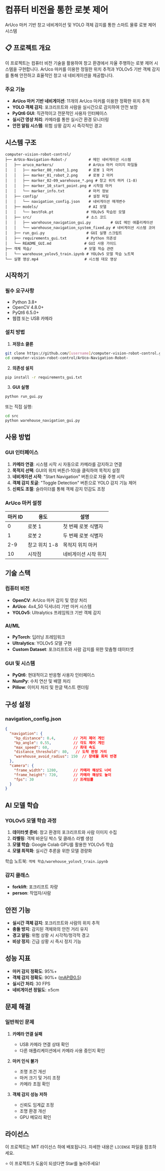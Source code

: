# 컴퓨터 비전을 통한 로봇 제어

ArUco 마커 기반 창고 네비게이션 및 YOLO 객체 감지를 통한 스마트 물류 로봇 제어 시스템

## 📋 프로젝트 개요

이 프로젝트는 컴퓨터 비전 기술을 활용하여 창고 환경에서 자율 주행하는 로봇 제어 시스템을 구현합니다. ArUco 마커를 이용한 정밀한 위치 추적과 YOLOv5 기반 객체 감지를 통해 안전하고 효율적인 창고 내 네비게이션을 제공합니다.

### 주요 기능

- **ArUco 마커 기반 네비게이션**: 11개의 ArUco 마커를 이용한 정확한 위치 추적
- **YOLO 객체 감지**: 포크리프트와 사람을 실시간으로 감지하여 안전 보장
- **PyQt6 GUI**: 직관적이고 전문적인 사용자 인터페이스
- **실시간 영상 처리**: 카메라를 통한 실시간 환경 모니터링
- **안전 알림 시스템**: 위험 상황 감지 시 즉각적인 경고

## 시스템 구조

```
computer-vision-robot-control/
├── ArUco-Navigation-Robot-/          # 메인 네비게이션 시스템
│   ├── aruco_markers/                # ArUco 마커 이미지 파일들
│   │   ├── marker_00_robot_1.png     # 로봇 1 마커
│   │   ├── marker_01_robot_2.png     # 로봇 2 마커
│   │   ├── marker_02-09_warehouse_*.png # 창고 위치 마커 (1-8)
│   │   ├── marker_10_start_point.png # 시작점 마커
│   │   └── marker_info.txt           # 마커 정보
│   ├── config/                       # 설정 파일
│   │   └── navigation_config.json    # 네비게이션 매개변수
│   ├── models/                       # AI 모델
│   │   └── bestFok.pt               # YOLOv5 학습된 모델
│   ├── src/                         # 소스 코드
│   │   ├── warehouse_navigation_gui.py         # GUI 메인 애플리케이션
│   │   └── warehouse_navigation_system_fixed.py # 네비게이션 시스템 코어
│   ├── run_gui.py                   # GUI 실행 스크립트
│   ├── requirements_gui.txt         # Python 의존성
│   └── README_GUI.md               # GUI 사용 가이드
├── 객체 학습/                        # 모델 학습 관련
│   └── warehouse_yolov5_train.ipynb # YOLOv5 모델 학습 노트북
└── 실행 영상.mp4                     # 시스템 데모 영상
```

## 시작하기

### 필수 요구사항

- Python 3.8+
- OpenCV 4.8.0+
- PyQt6 6.5.0+
- 웹캠 또는 USB 카메라

### 설치 방법

1. **저장소 클론**
```bash
git clone https://github.com/[username]/computer-vision-robot-control.git
cd computer-vision-robot-control/ArUco-Navigation-Robot-
```

2. **의존성 설치**
```bash
pip install -r requirements_gui.txt
```

3. **GUI 실행**
```bash
python run_gui.py
```

또는 직접 실행:
```bash
cd src
python warehouse_navigation_gui.py
```

## 사용 방법

### GUI 인터페이스

1. **카메라 연결**: 시스템 시작 시 자동으로 카메라를 감지하고 연결
2. **목적지 선택**: GUI의 위치 버튼(1-10)을 클릭하여 목적지 설정
3. **네비게이션 시작**: "Start Navigation" 버튼으로 자율 주행 시작
4. **객체 감지 토글**: "Toggle Detection" 버튼으로 YOLO 감지 기능 제어
5. **신뢰도 조절**: 슬라이더를 통해 객체 감지 민감도 조정

### ArUco 마커 설정

| 마커 ID | 용도 | 설명 |
|---------|------|------|
| 0 | 로봇 1 | 첫 번째 로봇 식별자 |
| 1 | 로봇 2 | 두 번째 로봇 식별자 |
| 2-9 | 창고 위치 1-8 | 목적지 위치 마커 |
| 10 | 시작점 | 네비게이션 시작 위치 |

## 기술 스택

### 컴퓨터 비전
- **OpenCV**: ArUco 마커 감지 및 영상 처리
- **ArUco**: 4x4_50 딕셔너리 기반 마커 시스템
- **YOLOv5**: Ultralytics 프레임워크 기반 객체 감지

### AI/ML
- **PyTorch**: 딥러닝 프레임워크
- **Ultralytics**: YOLOv5 모델 구현
- **Custom Dataset**: 포크리프트와 사람 감지를 위한 맞춤형 데이터셋

### GUI 및 시스템
- **PyQt6**: 현대적이고 반응형 사용자 인터페이스
- **NumPy**: 수치 연산 및 배열 처리
- **Pillow**: 이미지 처리 및 한글 텍스트 렌더링

## 구성 설정

### navigation_config.json
```json
{
  "navigation": {
    "kp_distance": 0.4,        // 거리 제어 게인
    "kp_angle": 0.55,          // 각도 제어 게인
    "max_speed": 60,           // 최대 속도
    "distance_threshold": 80,   // 도착 판정 거리
    "warehouse_avoid_radius": 150  // 장애물 회피 반경
  },
  "camera": {
    "frame_width": 1280,       // 카메라 해상도 너비
    "frame_height": 720,       // 카메라 해상도 높이
    "fps": 30                  // 프레임률
  }
}
```

## AI 모델 학습

### YOLOv5 모델 학습 과정

1. **데이터셋 준비**: 창고 환경의 포크리프트와 사람 이미지 수집
2. **라벨링**: 객체 바운딩 박스 및 클래스 라벨 생성
3. **모델 학습**: Google Colab GPU를 활용한 YOLOv5 학습
4. **모델 최적화**: 실시간 추론을 위한 모델 경량화

학습 노트북: `객체 학습/warehouse_yolov5_train.ipynb`

### 감지 클래스
- **forklift**: 포크리프트 차량
- **person**: 작업자/사람

## 안전 기능

- **실시간 객체 감지**: 포크리프트와 사람의 위치 추적
- **충돌 방지**: 감지된 객체와의 안전 거리 유지
- **경고 알림**: 위험 상황 시 시각적/청각적 경고
- **비상 정지**: 긴급 상황 시 즉시 정지 기능

## 성능 지표

- **마커 감지 정확도**: 95%+
- **객체 감지 정확도**: 90%+ (mAP@0.5)
- **실시간 처리**: 30 FPS
- **네비게이션 정밀도**: ±5cm

## 문제 해결

### 일반적인 문제

1. **카메라 연결 실패**
   - USB 카메라 연결 상태 확인
   - 다른 애플리케이션에서 카메라 사용 중인지 확인

2. **마커 인식 불가**
   - 조명 조건 개선
   - 마커 크기 및 거리 조정
   - 카메라 초점 확인

3. **객체 감지 성능 저하**
   - 신뢰도 임계값 조정
   - 조명 환경 개선
   - GPU 메모리 확인

## 라이선스

이 프로젝트는 MIT 라이선스 하에 배포됩니다. 자세한 내용은 `LICENSE` 파일을 참조하세요.




⭐ 이 프로젝트가 도움이 되셨다면 Star를 눌러주세요!
